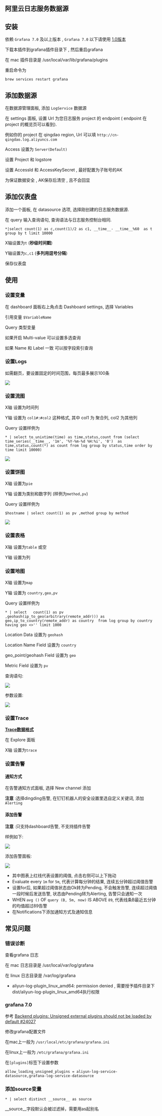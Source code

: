 ## 阿里云日志服务数据源 


## 安装 

依赖 `Grafana 7.0` 及以上版本 , `Grafana 7.0` 以下请使用 [1.0版本](releases/tag/1.0) 

下载本插件到grafana插件目录下 , 然后重启grafana

在 mac 插件目录是 /usr/local/var/lib/grafana/plugins

重启命令为 

```
brew services restart grafana
```

## 添加数据源

在数据源管理面板, 添加 `LogService` 数据源

在 settings 面板, 设置 Url 为您日志服务 project 的 endpoint ( endpoint 在 project 的概览页可以看到). 

例如你的 project 在 qingdao region, Url 可以填 `http://cn-qingdao.log.aliyuncs.com`

Access 设置为 `Server(Default)`
 

设置 Project 和 logstore

设置 AccessId 和 AccessKeySecret , 最好配置为子账号的AK 

为保证数据安全 , AK保存后清空 , 且不会回显


## 添加仪表盘


添加一个面板, 在 datasource 选项, 选择刚创建的日志服务数据源.

在 query 输入查询语句, 查询语法与日志服务控制台相同.

```
*|select count(1) as c,count(1)/2 as c1, __time__- __time__%60  as t  group by t limit 10000
```

X轴设置为`t` (**秒级时间戳**)

Y轴设置为`c,c1` (**多列用逗号分隔**)

保存仪表盘

## 使用

### 设置变量

在 dashboard 面板右上角点击 Dashboard settings, 选择 Variables

引用变量 `$VariableName`

Query 类型变量

如果开启 Multi-value 可以设置多选查询

如果 Name 和 Label 一致 可以按字段索引查询

### 设置Logs

如需翻页，要设置固定的时间范围，每页最多展示100条

![](https://raw.githubusercontent.com/aliyun/aliyun-log-grafana-datasource-plugin/master/img/logs.jpg)

### 设置流图

X轴 设置为时间列

Y轴 设置为 `col1#:#col2` 这种格式, 其中 col1 为 聚合列, col2 为其他列

Query 设置样例为  
```
* | select to_unixtime(time) as time,status,count from (select time_series(__time__, '1m', '%Y-%m-%d %H:%i', '0')  as time,status,count(*) as count from log group by status,time order by time limit 10000)
```

![](https://raw.githubusercontent.com/aliyun/aliyun-log-grafana-datasource-plugin/master/img/demo1.png)

### 设置饼图

X轴 设置为`pie`

Y轴 设置为类别和数字列 (样例为`method,pv`) 

Query 设置样例为  
```
$hostname | select count(1) as pv ,method group by method
```

![](https://raw.githubusercontent.com/aliyun/aliyun-log-grafana-datasource-plugin/master/img/demo2.png)

### 设置表格

X轴 设置为`table` 或空

Y轴 设置为列

### 设置地图

X轴 设置为`map`

Y轴 设置为 `country,geo,pv`

Query 设置样例为  
```
* | select   count(1) as pv ,geohash(ip_to_geo(arbitrary(remote_addr))) as geo,ip_to_country(remote_addr) as country  from log group by country having geo <>'' limit 1000
```

Location Data 设置为 `geohash`

Location Name Field 设置为 `country`

geo_point/geohash Field 设置为 `geo`

Metric Field 设置为 `pv`

查询语句:

![](http://logdemo.oss-cn-beijing.aliyuncs.com/worldmap1.png)

参数设置:

![](http://logdemo.oss-cn-beijing.aliyuncs.com/worldmap2.png)

### 设置Trace

[**Trace数据格式**](https://help.aliyun.com/document_detail/208891.html)

在 Explore 面板

X轴 设置为`trace`

### 设置告警

#### 通知方式

在告警通知方式面板, 选择 New channel 添加

**注意** :选择dingding告警, 在钉钉机器人的安全设置里选自定义关键词, 添加 `Alerting`

#### 添加告警

**注意** :只支持dashboard告警, 不支持插件告警

样例如下:

![](https://raw.githubusercontent.com/aliyun/aliyun-log-grafana-datasource-plugin/master/img/demo3.png)

添加告警面板:

![](https://raw.githubusercontent.com/aliyun/aliyun-log-grafana-datasource-plugin/master/img/demo4.png)

- 其中图表上红线代表设置的阈值, 点击右侧可以上下拖动
- Evaluate every `1m` for `5m`, 代表计算每分钟的结果, 连续五分钟超过阈值告警
- 设置for后, 如果超过阈值状态由Ok转为Pending, 不会触发告警, 连续超过阈值一段时候后发送告警, 状态由Pending转为Alerting, 告警只会通知一次
- WHEN `avg ()` OF `query (B, 5m, now)` IS ABOVE `89`, 代表线条B最近五分钟的均值超过89告警
- 在Notifications下添加通知方式及通知信息


## 常见问题


### 错误诊断

查看grafana 日志

在 mac 日志目录是 /usr/local/var/log/grafana

在 linux 日志目录是 /var/log/grafana

- aliyun-log-plugin_linux_amd64: permission denied , 需要授予插件目录下dist/aliyun-log-plugin_linux_amd64执行权限


### grafana 7.0

参考 [Backend plugins: Unsigned external plugins should not be loaded by default #24027](https://github.com/grafana/grafana/issues/24027)

修改grafana配置文件

在mac上一般为 `/usr/local/etc/grafana/grafana.ini`

在linux上一般为 `/etc/grafana/grafana.ini`

在`[plugins]`标签下设置参数

`allow_loading_unsigned_plugins = aliyun-log-service-datasource,grafana-log-service-datasource`


### 添加source变量

`* | select distinct __source__ as source`

__source__字段默认会被过滤掉，需要用as起别名



